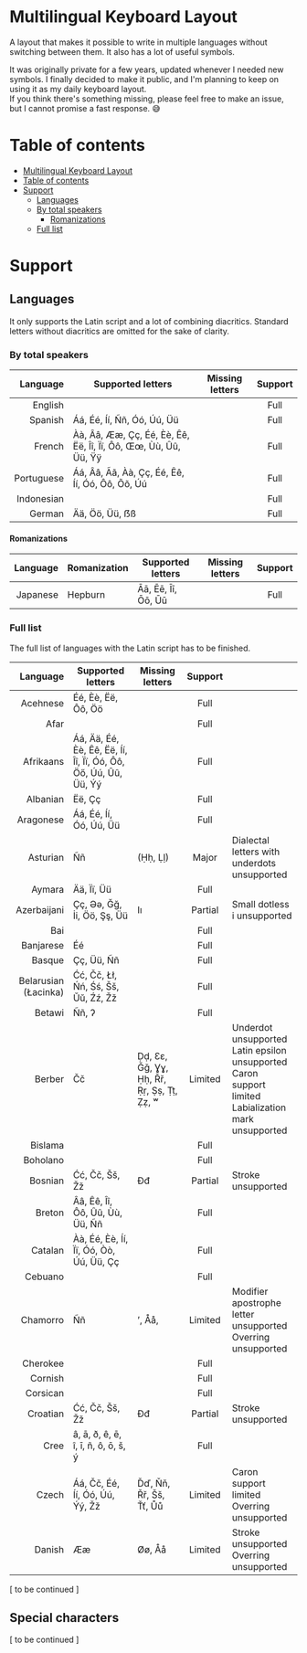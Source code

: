 # Multilingual Keyboard Layout

A layout that makes it possible to write in multiple languages without switching between them.
It also has a lot of useful symbols.

It was originally private for a few years, updated whenever I needed new symbols.
I finally decided to make it public, and I'm planning to keep on using it as my daily keyboard layout.  
If you think there's something missing, please feel free to make an issue,
but I cannot promise a fast response. :sweat_smile:


# Table of contents

- [Multilingual Keyboard Layout](#multilingual-keyboard-layout)
- [Table of contents](#table-of-contents)
- [Support](#support)
  - [Languages](#languages)
  - [By total speakers](#by-total-speakers)
    - [Romanizations](#romanizations)
  - [Full list](#full-list)

# Support

## Languages

It only supports the Latin script and a lot of combining diacritics.
Standard letters without diacritics are omitted for the sake of clarity.

### By total speakers

|   Language | Supported letters                                              | Missing letters | Support |
| ---------: | -------------------------------------------------------------- | --------------- | :-----: |
|    English |                                                                |                 |  Full   |
|    Spanish | Áá, Éé, Íí, Ññ, Óó, Úú, Üü                                     |                 |  Full   |
|     French | Àà, Ââ, Ææ, Çç, Éé, Èè, Êê, Ëë, Îî, Ïï, Ôô, Œœ, Ùù, Ûû, Üü, Ÿÿ |                 |  Full   |
| Portuguese | Áá, Ââ, Ãã, Àà, Çç, Éé, Êê, Íí, Óó, Ôô, Õõ, Úú                 |                 |  Full   |
| Indonesian |                                                                |                 |  Full   |
|     German | Ää, Öö, Üü, ẞß                                                 |                 |  Full   |

#### Romanizations

| Language | Romanization | Supported letters  | Missing letters | Support |
| -------: | ------------ | ------------------ | --------------- | :-----: |
| Japanese | Hepburn      | Āā, Ēē, Īī, Ōō, Ūū |                 |  Full   |

### Full list

The full list of languages with the Latin script has to be finished.

|             Language | Supported letters                                              | Missing letters                           | Support |                                                                                                              |
| -------------------: | -------------------------------------------------------------- | ----------------------------------------- | :-----: | ------------------------------------------------------------------------------------------------------------ |
|             Acehnese | Éé, Èè, Ëë, Ôô, Öö                                             |                                           |  Full   |                                                                                                              |
|                 Afar |                                                                |                                           |  Full   |                                                                                                              |
|            Afrikaans | Áá, Ää, Éé, Èè, Êê, Ëë, Íí, Îî, Ïï, Óó, Ôô, Öő, Úú, Ûû, Üü, Ýý |                                           |  Full   |                                                                                                              |
|             Albanian | Ëë, Çç                                                         |                                           |  Full   |                                                                                                              |
|            Aragonese | Áá, Éé, Íí, Óó, Úú, Üü                                         |                                           |  Full   |                                                                                                              |
|             Asturian | Ññ                                                             | (Ḥḥ, Ḷḷ)                                  |  Major  | Dialectal letters with underdots unsupported                                                                 |
|               Aymara | Ää, Ïï, Üü                                                     |                                           |  Full   |                                                                                                              |
|          Azerbaijani | Çç, Əə, Ğğ, İi, Öö, Şş, Üü                                     | Iı                                        | Partial | Small dotless i unsupported                                                                                  |
|                  Bai |                                                                |                                           |  Full   |                                                                                                              |
|            Banjarese | Éé                                                             |                                           |  Full   |                                                                                                              |
|               Basque | Çç, Üü, Ññ                                                     |                                           |  Full   |                                                                                                              |
| Belarusian (Łacinka) | Ćć, Čč, Łł, Ńń, Śś, Šš, Ŭŭ, Źź, Žž                             |                                           |  Full   |                                                                                                              |
|               Betawi | Ññ, ʔ                                                          |                                           |  Full   |                                                                                                              |
|               Berber | Čč                                                             | Ḍḍ, Ɛɛ, Ǧǧ, Ɣɣ, Ḥḥ, Řř, Ṛṛ, Ṣṣ, Ṭṭ, Ẓẓ, ʷ | Limited | Underdot unsupported<br>Latin epsilon unsupported<br>Caron support limited<br>Labialization mark unsupported |
|              Bislama |                                                                |                                           |  Full   |                                                                                                              |
|             Boholano |                                                                |                                           |  Full   |                                                                                                              |
|              Bosnian | Ćć, Čč, Šš, Žž                                                 | Đđ                                        | Partial | Stroke unsupported                                                                                           |
|               Breton | Ââ, Êê, Îî, Ôô, Ûû, Ùù, Üü, Ññ                                 |                                           |  Full   |                                                                                                              |
|              Catalan | Àà, Éé, Èè, Íí, Ïï, Óó, Òò, Úú, Üü, Çç                         |                                           |  Full   |                                                                                                              |
|              Cebuano |                                                                |                                           |  Full   |                                                                                                              |
|             Chamorro | Ññ                                                             | ʼ, Åå,                                    | Limited | Modifier apostrophe letter unsupported<br>Overring unsupported                                               |
|             Cherokee |                                                                |                                           |  Full   |                                                                                                              |
|              Cornish |                                                                |                                           |  Full   |                                                                                                              |
|             Corsican |                                                                |                                           |  Full   |                                                                                                              |
|             Croatian | Ćć, Čč, Šš, Žž                                                 | Đđ                                        | Partial | Stroke unsupported                                                                                           |
|                 Cree | â, ā, ð, ê, ē, î, ī, ñ, ô, ō, š, ý                             |                                           |  Full   |                                                                                                              |
|                Czech | Áá, Čč, Éé, Íí, Óó, Úú, Ýý, Žž                                 | Ďď, Ňň, Řř, Šš, Ťť, Ůů                    | Limited | Caron support limited<br>Overring unsupported                                                                |
|               Danish | Ææ                                                             | Øø, Åå                                    | Limited | Stroke unsupported<br>Overring unsupported                                                                   |

[ to be continued ]

## Special characters

[ to be continued ]